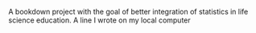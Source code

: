   
A bookdown project with the goal of better integration of statistics in life science education.
A   l i n e   I   w r o t e   o n   m y   l o c a l   c o m p u t e r  
 
